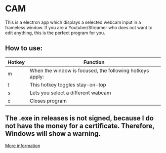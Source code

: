 # CAM

This is a electron app which displays a selected webcam input in a frameless window. If you are a Youtuber/Streamer who does not want to edit anything, this is the perfect program for you.

## How to use:

| Hotkey | Function                                                 |
| ------ | -------------------------------------------------------- |
| m      | When the window is focused, the following hotkeys apply: |
| t      | This hotkey toggles stay-on-top                          |
| s      | Lets you select a different wabcam                       |
| c      | Closes program                                           |

## The .exe in releases is not signed, because I do not have the money for a certificate. Therefore, Windows will show a warning.
[More information](https://www.electronjs.org/docs/tutorial/code-signing)
